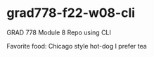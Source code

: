 # grad778-f22-w08-cli
GRAD 778 Module 8 Repo using CLI

Favorite food: Chicago style hot-dog
I prefer tea
